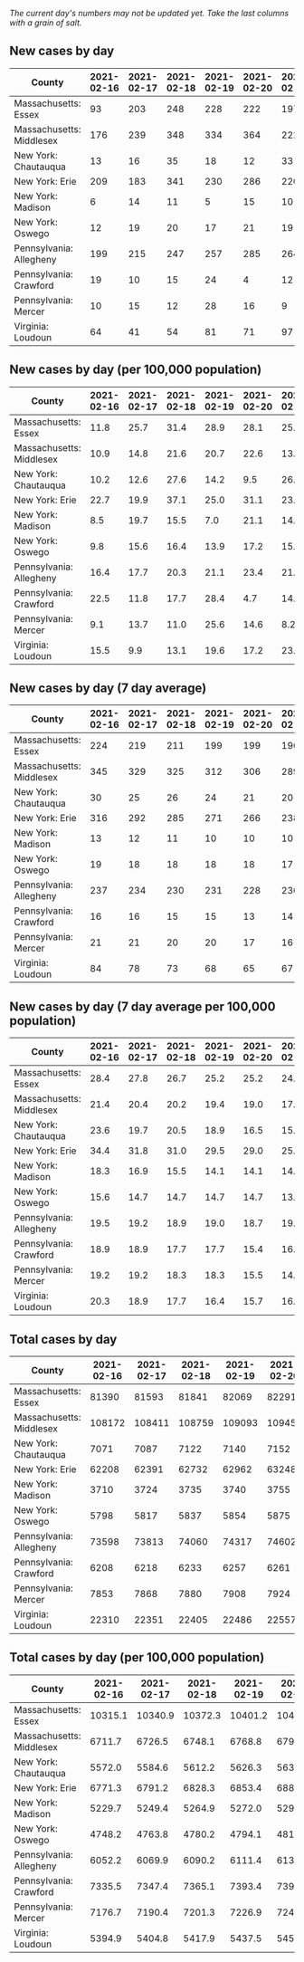 _The current day's numbers may not be updated yet. Take the last columns with a grain of salt._
## New cases by day

| County | 2021-02-16 | 2021-02-17 | 2021-02-18 | 2021-02-19 | 2021-02-20 | 2021-02-21 | 2021-02-22 |
| --- | --- | --- | --- | --- | --- | --- | --- |
| Massachusetts: Essex | 93 | 203 | 248 | 228 | 222 | 197 |  |
| Massachusetts: Middlesex | 176 | 239 | 348 | 334 | 364 | 222 |  |
| New York: Chautauqua | 13 | 16 | 35 | 18 | 12 | 33 |  |
| New York: Erie | 209 | 183 | 341 | 230 | 286 | 220 |  |
| New York: Madison | 6 | 14 | 11 | 5 | 15 | 10 |  |
| New York: Oswego | 12 | 19 | 20 | 17 | 21 | 19 |  |
| Pennsylvania: Allegheny | 199 | 215 | 247 | 257 | 285 | 264 | 110 |
| Pennsylvania: Crawford | 19 | 10 | 15 | 24 | 4 | 12 | 9 |
| Pennsylvania: Mercer | 10 | 15 | 12 | 28 | 16 | 9 | 2 |
| Virginia: Loudoun | 64 | 41 | 54 | 81 | 71 | 97 | 50 |

## New cases by day (per 100,000 population)

| County | 2021-02-16 | 2021-02-17 | 2021-02-18 | 2021-02-19 | 2021-02-20 | 2021-02-21 | 2021-02-22 |
| --- | --- | --- | --- | --- | --- | --- | --- |
| Massachusetts: Essex | 11.8 | 25.7 | 31.4 | 28.9 | 28.1 | 25.0 |  |
| Massachusetts: Middlesex | 10.9 | 14.8 | 21.6 | 20.7 | 22.6 | 13.8 |  |
| New York: Chautauqua | 10.2 | 12.6 | 27.6 | 14.2 | 9.5 | 26.0 |  |
| New York: Erie | 22.7 | 19.9 | 37.1 | 25.0 | 31.1 | 23.9 |  |
| New York: Madison | 8.5 | 19.7 | 15.5 | 7.0 | 21.1 | 14.1 |  |
| New York: Oswego | 9.8 | 15.6 | 16.4 | 13.9 | 17.2 | 15.6 |  |
| Pennsylvania: Allegheny | 16.4 | 17.7 | 20.3 | 21.1 | 23.4 | 21.7 | 9.0 |
| Pennsylvania: Crawford | 22.5 | 11.8 | 17.7 | 28.4 | 4.7 | 14.2 | 10.6 |
| Pennsylvania: Mercer | 9.1 | 13.7 | 11.0 | 25.6 | 14.6 | 8.2 | 1.8 |
| Virginia: Loudoun | 15.5 | 9.9 | 13.1 | 19.6 | 17.2 | 23.5 | 12.1 |

## New cases by day (7 day average)

| County | 2021-02-16 | 2021-02-17 | 2021-02-18 | 2021-02-19 | 2021-02-20 | 2021-02-21 | 2021-02-22 |
| --- | --- | --- | --- | --- | --- | --- | --- |
| Massachusetts: Essex | 224 | 219 | 211 | 199 | 199 | 196 |  |
| Massachusetts: Middlesex | 345 | 329 | 325 | 312 | 306 | 289 |  |
| New York: Chautauqua | 30 | 25 | 26 | 24 | 21 | 20 |  |
| New York: Erie | 316 | 292 | 285 | 271 | 266 | 238 |  |
| New York: Madison | 13 | 12 | 11 | 10 | 10 | 10 |  |
| New York: Oswego | 19 | 18 | 18 | 18 | 18 | 17 |  |
| Pennsylvania: Allegheny | 237 | 234 | 230 | 231 | 228 | 236 | 225 |
| Pennsylvania: Crawford | 16 | 16 | 15 | 15 | 13 | 14 | 13 |
| Pennsylvania: Mercer | 21 | 21 | 20 | 20 | 17 | 16 | 13 |
| Virginia: Loudoun | 84 | 78 | 73 | 68 | 65 | 67 | 65 |

## New cases by day (7 day average per 100,000 population)

| County | 2021-02-16 | 2021-02-17 | 2021-02-18 | 2021-02-19 | 2021-02-20 | 2021-02-21 | 2021-02-22 |
| --- | --- | --- | --- | --- | --- | --- | --- |
| Massachusetts: Essex | 28.4 | 27.8 | 26.7 | 25.2 | 25.2 | 24.8 |  |
| Massachusetts: Middlesex | 21.4 | 20.4 | 20.2 | 19.4 | 19.0 | 17.9 |  |
| New York: Chautauqua | 23.6 | 19.7 | 20.5 | 18.9 | 16.5 | 15.8 |  |
| New York: Erie | 34.4 | 31.8 | 31.0 | 29.5 | 29.0 | 25.9 |  |
| New York: Madison | 18.3 | 16.9 | 15.5 | 14.1 | 14.1 | 14.1 |  |
| New York: Oswego | 15.6 | 14.7 | 14.7 | 14.7 | 14.7 | 13.9 |  |
| Pennsylvania: Allegheny | 19.5 | 19.2 | 18.9 | 19.0 | 18.7 | 19.4 | 18.5 |
| Pennsylvania: Crawford | 18.9 | 18.9 | 17.7 | 17.7 | 15.4 | 16.5 | 15.4 |
| Pennsylvania: Mercer | 19.2 | 19.2 | 18.3 | 18.3 | 15.5 | 14.6 | 11.9 |
| Virginia: Loudoun | 20.3 | 18.9 | 17.7 | 16.4 | 15.7 | 16.2 | 15.7 |

## Total cases by day

| County | 2021-02-16 | 2021-02-17 | 2021-02-18 | 2021-02-19 | 2021-02-20 | 2021-02-21 | 2021-02-22 |
| --- | --- | --- | --- | --- | --- | --- | --- |
| Massachusetts: Essex | 81390 | 81593 | 81841 | 82069 | 82291 | 82488 |  |
| Massachusetts: Middlesex | 108172 | 108411 | 108759 | 109093 | 109457 | 109679 |  |
| New York: Chautauqua | 7071 | 7087 | 7122 | 7140 | 7152 | 7185 |  |
| New York: Erie | 62208 | 62391 | 62732 | 62962 | 63248 | 63468 |  |
| New York: Madison | 3710 | 3724 | 3735 | 3740 | 3755 | 3765 |  |
| New York: Oswego | 5798 | 5817 | 5837 | 5854 | 5875 | 5894 |  |
| Pennsylvania: Allegheny | 73598 | 73813 | 74060 | 74317 | 74602 | 74866 | 74976 |
| Pennsylvania: Crawford | 6208 | 6218 | 6233 | 6257 | 6261 | 6273 | 6282 |
| Pennsylvania: Mercer | 7853 | 7868 | 7880 | 7908 | 7924 | 7933 | 7935 |
| Virginia: Loudoun | 22310 | 22351 | 22405 | 22486 | 22557 | 22654 | 22704 |

## Total cases by day (per 100,000 population)

| County | 2021-02-16 | 2021-02-17 | 2021-02-18 | 2021-02-19 | 2021-02-20 | 2021-02-21 | 2021-02-22 |
| --- | --- | --- | --- | --- | --- | --- | --- |
| Massachusetts: Essex | 10315.1 | 10340.9 | 10372.3 | 10401.2 | 10429.3 | 10454.3 |  |
| Massachusetts: Middlesex | 6711.7 | 6726.5 | 6748.1 | 6768.8 | 6791.4 | 6805.2 |  |
| New York: Chautauqua | 5572.0 | 5584.6 | 5612.2 | 5626.3 | 5635.8 | 5661.8 |  |
| New York: Erie | 6771.3 | 6791.2 | 6828.3 | 6853.4 | 6884.5 | 6908.4 |  |
| New York: Madison | 5229.7 | 5249.4 | 5264.9 | 5272.0 | 5293.1 | 5307.2 |  |
| New York: Oswego | 4748.2 | 4763.8 | 4780.2 | 4794.1 | 4811.3 | 4826.8 |  |
| Pennsylvania: Allegheny | 6052.2 | 6069.9 | 6090.2 | 6111.4 | 6134.8 | 6156.5 | 6165.6 |
| Pennsylvania: Crawford | 7335.5 | 7347.4 | 7365.1 | 7393.4 | 7398.2 | 7412.4 | 7423.0 |
| Pennsylvania: Mercer | 7176.7 | 7190.4 | 7201.3 | 7226.9 | 7241.6 | 7249.8 | 7251.6 |
| Virginia: Loudoun | 5394.9 | 5404.8 | 5417.9 | 5437.5 | 5454.6 | 5478.1 | 5490.2 |
